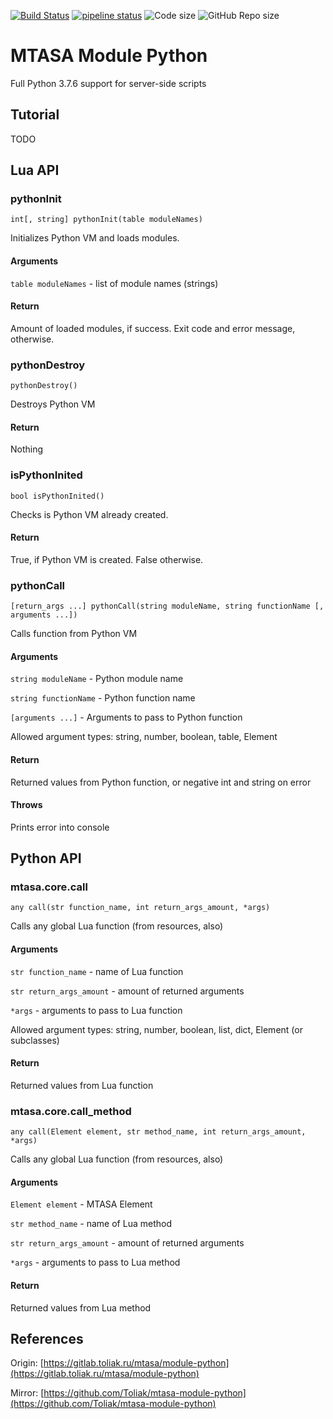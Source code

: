 [![Build Status](https://travis-ci.com/Toliak/mtasa-module-python.svg?branch=master)](https://travis-ci.com/Toliak/mtasa-module-python)
[![pipeline status](https://gitlab.toliak.ru/mtasa/module-python/badges/master/pipeline.svg)](https://gitlab.toliak.ru/mtasa/module-python/commits/some-trash)
![Code size](https://img.shields.io/github/languages/code-size/Toliak/mtasa-module-python.svg)
![GitHub Repo size](https://img.shields.io/github/repo-size/Toliak/mtasa-module-python.svg)

# MTASA Module Python

Full Python 3.7.6 support for server-side scripts

## Tutorial

TODO

## Lua API

### pythonInit

``int[, string] pythonInit(table moduleNames)``

Initializes Python VM and loads modules.

#### Arguments

``table moduleNames`` - list of module names (strings)

#### Return

Amount of loaded modules, if success. 
Exit code and error message, otherwise.

### pythonDestroy

``pythonDestroy()``

Destroys Python VM

#### Return

Nothing

### isPythonInited

``bool isPythonInited()``

Checks is Python VM already created.

#### Return

True, if Python VM is created. False otherwise.

### pythonCall

``[return_args ...] pythonCall(string moduleName, string functionName [, arguments ...])``

Calls function from Python VM

#### Arguments

``string moduleName`` - Python module name

``string functionName`` - Python function name

``[arguments ...]`` - Arguments to pass to Python function

Allowed argument types: string, number, boolean, table, Element

#### Return

Returned values from Python function, or negative int and string on error

#### Throws

Prints error into console

## Python API

### mtasa.core.call

``any call(str function_name, int return_args_amount, *args)``

Calls any global Lua function (from resources, also) 

#### Arguments

``str function_name`` - name of Lua function

``str return_args_amount`` - amount of returned arguments

``*args`` - arguments to pass to Lua function 

Allowed argument types: string, number, boolean, list, dict, Element (or subclasses)

#### Return

Returned values from Lua function

### mtasa.core.call_method

``any call(Element element, str method_name, int return_args_amount, *args)``

Calls any global Lua function (from resources, also) 

#### Arguments

``Element element`` - MTASA Element

``str method_name`` - name of Lua method

``str return_args_amount`` - amount of returned arguments

``*args`` - arguments to pass to Lua method 

#### Return

Returned values from Lua method

## References

Origin: [https://gitlab.toliak.ru/mtasa/module-python](https://gitlab.toliak.ru/mtasa/module-python)

Mirror: [https://github.com/Toliak/mtasa-module-python](https://github.com/Toliak/mtasa-module-python)